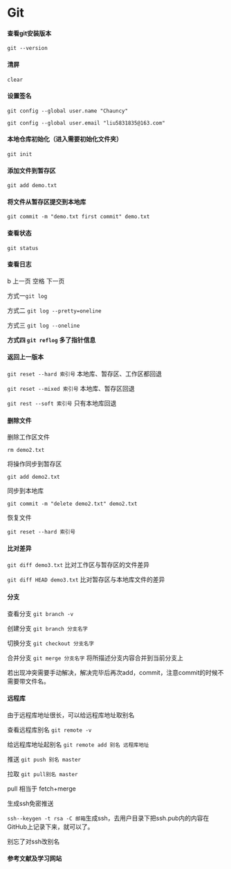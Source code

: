 # Git

#### 查看git安装版本

`git --version`

#### 清屏

`clear`

#### 设置签名

`git config --global user.name "Chauncy"`

`git config --global user.email "liu5831835@163.com"`

#### 本地仓库初始化（进入需要初始化文件夹）

`git init`

#### 添加文件到暂存区

`git add demo.txt`

#### 将文件从暂存区提交到本地库

`git commit -m "demo.txt first commit" demo.txt`

#### 查看状态

`git status`

#### 查看日志

b 上一页      空格 下一页 

方式一`git log`

方式二 `git log --pretty=oneline`

方式三 `git log --oneline`

**方式四 `git reflog`  多了指针信息**

#### 返回上一版本

`git reset --hard 索引号` 本地库、暂存区、工作区都回退

`git reset --mixed 索引号` 本地库、暂存区回退

`git rest --soft 索引号` 只有本地库回退

#### 删除文件

删除工作区文件

`rm demo2.txt`

将操作同步到暂存区

`git add demo2.txt`

同步到本地库

`git commit -m "delete demo2.txt" demo2.txt`

恢复文件

`git reset --hard 索引号`

#### 比对差异

`git diff demo3.txt` 比对工作区与暂存区的文件差异

`git diff HEAD demo3.txt` 比对暂存区与本地库文件的差异

#### 分支

查看分支 `git branch -v`

创建分支 `git branch 分支名字`

切换分支 `git checkout 分支名字`

合并分支 `git merge 分支名字` 将所描述分支内容合并到当前分支上

若出现冲突需要手动解决，解决完毕后再次add，commit，注意commit的时候不需要带文件名。

#### 远程库

由于远程库地址很长，可以给远程库地址取别名

查看远程库别名 `git remote -v`

给远程库地址起别名 `git remote add 别名 远程库地址`

推送 `git push 别名 master`

拉取  `git pull别名 master`

pull 相当于 fetch+merge

生成ssh免密推送

`ssh--keygen -t rsa -C 邮箱`生成ssh，去用户目录下把ssh.pub内的内容在GitHub上记录下来，就可以了。

别忘了对ssh改别名

#### 参考文献及学习网站

[马士兵教育女老师手撕GIT]: https://www.bilibili.com/video/BV1zp4y167Cw?p=16
[Learning GIT Branching 项目]: https://learngitbranching.js.org/?locale=zh_CN

